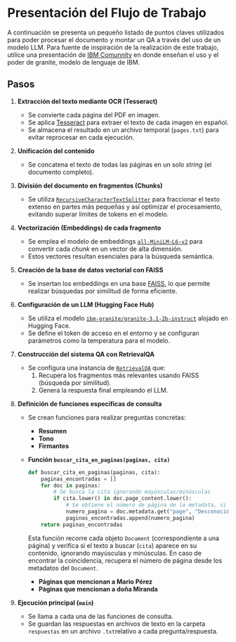 # Presentación del Flujo de Trabajo

A continuación se presenta un pequeño listado de puntos claves utilizados para poder procesar el documento y montar un QA a través del uso de un modelo LLM.
Para fuente de inspiración de la realización de este trabajo, utilice una presentación de [IBM Comunnity](https://github.com/ibm-granite-community) en donde enseñan el uso y el poder de granite, modelo de lenguaje de IBM.

## Pasos

1. **Extracción del texto mediante OCR (Tesseract)**
   - Se convierte cada página del PDF en imagen.  
   - Se aplica [Tesseract](https://github.com/tesseract-ocr/tesseract) para extraer el texto de cada imagen en español.  
   - Se almacena el resultado en un archivo temporal (`pages.txt`) para evitar reprocesar en cada ejecución.

2. **Unificación del contenido**
   - Se concatena el texto de todas las páginas en un solo _string_ (el documento completo).

3. **División del documento en fragmentos (Chunks)**
   - Se utiliza [`RecursiveCharacterTextSplitter`](https://api.python.langchain.com/en/latest/text_splitter.html#langchain.text_splitter.RecursiveCharacterTextSplitter) para fraccionar el texto extenso en partes más pequeñas y así optimizar el procesamiento, evitando superar límites de tokens en el modelo.

4. **Vectorización (Embeddings) de cada fragmento**
   - Se emplea el modelo de embeddings [`all-MiniLM-L6-v2`](https://huggingface.co/sentence-transformers/all-MiniLM-L6-v2) para convertir cada _chunk_ en un vector de alta dimensión.
   - Estos vectores resultan esenciales para la búsqueda semántica.

5. **Creación de la base de datos vectorial con FAISS**
   - Se insertan los embeddings en una base [FAISS](https://github.com/facebookresearch/faiss), lo que permite realizar búsquedas por similitud de forma eficiente.

6. **Configuración de un LLM (Hugging Face Hub)**
   - Se utiliza el modelo [`ibm-granite/granite-3.1-2b-instruct`](https://huggingface.co/ibm-granite/granite-3.1-2b-instruct) alojado en Hugging Face.  
   - Se define el token de acceso en el entorno y se configuran parámetros como la temperatura para el modelo.

7. **Construcción del sistema QA con RetrievalQA**
   - Se configura una instancia de [`RetrievalQA`](https://api.python.langchain.com/en/latest/chains/langchain.chains.retrieval_qa.base.html) que:
     1. Recupera los fragmentos más relevantes usando FAISS (búsqueda por similitud).  
     2. Genera la respuesta final empleando el LLM.

8. **Definición de funciones específicas de consulta**
   - Se crean funciones para realizar preguntas concretas:
     - **Resumen**  
     - **Tono**  
     - **Firmantes**  
   - **Función `buscar_cita_en_paginas(paginas, cita)`**  

     ```python
     def buscar_cita_en_paginas(paginas, cita):
         paginas_encontradas = []
         for doc in paginas:
             # Se busca la cita ignorando mayúsculas/minúsculas
             if cita.lower() in doc.page_content.lower():
                 # Se obtiene el número de página de la metadata, si existe
                 numero_pagina = doc.metadata.get("page", "Desconocido")
                 paginas_encontradas.append(numero_pagina)
         return paginas_encontradas
     ```

     Esta función recorre cada objeto `Document` (correspondiente a una página) y verifica si el texto a buscar (`cita`) aparece en su contenido, ignorando mayúsculas y minúsculas. En caso de encontrar la coincidencia, recupera el número de página desde los metadatos del `Document`.  
     
     - **Páginas que mencionan a Mario Pérez**  
     - **Páginas que mencionan a doña Miranda**  

9. **Ejecución principal (`main`)**
   - Se llama a cada una de las funciones de consulta.  
   - Se guardan las respuestas en archivos de texto en la carpeta `respuestas` en un archivo `.txt`relativo a cada pregunta/respuesta.
